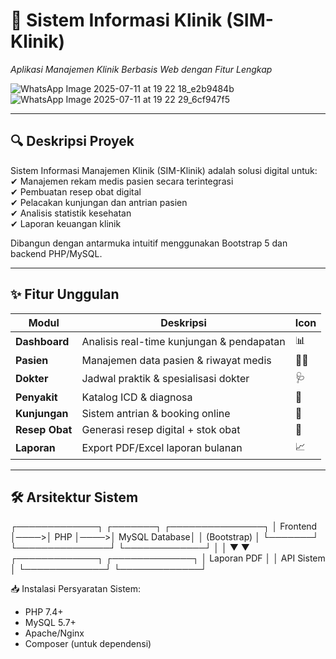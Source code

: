# 🏥 Sistem Informasi Klinik (SIM-Klinik)  
*Aplikasi Manajemen Klinik Berbasis Web dengan Fitur Lengkap*  

![WhatsApp Image 2025-07-11 at 19 22 18_e2b9484b](https://github.com/user-attachments/assets/1c11c8ae-6039-4c9b-9876-eed4bcc615e9)
![WhatsApp Image 2025-07-11 at 19 22 29_6cf947f5](https://github.com/user-attachments/assets/c991e352-041b-4d54-98de-5e028b247fae)


---

## 🔍 **Deskripsi Proyek**  
Sistem Informasi Manajemen Klinik (SIM-Klinik) adalah solusi digital untuk:  
✔ Manajemen rekam medis pasien secara terintegrasi  
✔ Pembuatan resep obat digital  
✔ Pelacakan kunjungan dan antrian pasien  
✔ Analisis statistik kesehatan  
✔ Laporan keuangan klinik  

Dibangun dengan antarmuka intuitif menggunakan Bootstrap 5 dan backend PHP/MySQL.

---

## ✨ **Fitur Unggulan**  
| Modul | Deskripsi | Icon |
|-------|-----------|------|
| **Dashboard** | Analisis real-time kunjungan & pendapatan | 📊 |
| **Pasien** | Manajemen data pasien & riwayat medis | 👨‍⚕️ |
| **Dokter** | Jadwal praktik & spesialisasi dokter | 🩺 |
| **Penyakit** | Katalog ICD & diagnosa | 🦠 |
| **Kunjungan** | Sistem antrian & booking online | 📅 |
| **Resep Obat** | Generasi resep digital + stok obat | 💊 |
| **Laporan** | Export PDF/Excel laporan bulanan | 📈 |

---

## 🛠 **Arsitektur Sistem**  
┌─────────────┐     ┌───────┐     ┌───────────────┐
│  Frontend   │────>│  PHP  │────>│ MySQL Database│
│ (Bootstrap) │     └───────┘     └───────────────┘
└─────────────┘         │               │
                        ▼               ▼
                ┌─────────────┐ ┌─────────────┐
                │ Laporan PDF │ │  API Sistem │
                └─────────────┘ └─────────────┘

📥 Instalasi
Persyaratan Sistem:
- PHP 7.4+
- MySQL 5.7+
- Apache/Nginx
- Composer (untuk dependensi)

